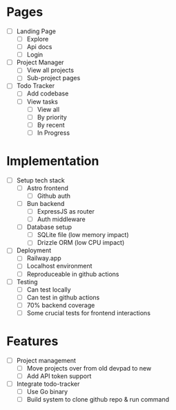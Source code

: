 # Pages
- [ ] Landing Page
    - [ ] Explore
    - [ ] Api docs
    - [ ] Login
- [ ] Project Manager
    - [ ] View all projects
    - [ ] Sub-project pages
- [ ] Todo Tracker
    - [ ] Add codebase
    - [ ] View tasks
        - [ ] View all
        - [ ] By priority
        - [ ] By recent
        - [ ] In Progress

# Implementation
- [ ] Setup tech stack
    - [ ] Astro frontend
        - [ ] Github auth
    - [ ] Bun backend
        - [ ] ExpressJS as router
        - [ ] Auth middleware
    - [ ] Database setup
        - [ ] SQLite file (low memory impact)
        - [ ] Drizzle ORM (low CPU impact)
- [ ] Deployment
    - [ ] Railway.app
    - [ ] Localhost environment
    - [ ] Reproduceable in github actions
- [ ] Testing
    - [ ] Can test locally
    - [ ] Can test in github actions
    - [ ] 70% backend coverage
    - [ ] Some crucial tests for frontend interactions

# Features
- [ ] Project management
    - [ ] Move projects over from old devpad to new
    - [ ] Add API token support
- [ ] Integrate todo-tracker
    - [ ] Use Go binary
    - [ ] Build system to clone github repo & run command
